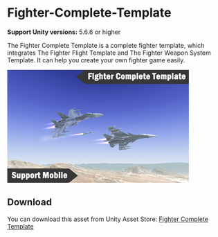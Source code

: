# Fighter-Complete-Template

**Support Unity versions:**  5.6.6 or higher

The Fighter Complete Template is a complete fighter template, which integrates The Fighter Flight Template and The Fighter Weapon System Template.  It can help you create your own fighter game easily.

![image](https://github.com/swordmaster003/Fighter-Complete-Template/blob/master/Screenshots/Cover.png)

## Download

You can download this asset from Unity Asset Store:
[Fighter Complete Template](https://assetstore.unity.com/packages/templates/systems/fighter-complete-template-154370
)
